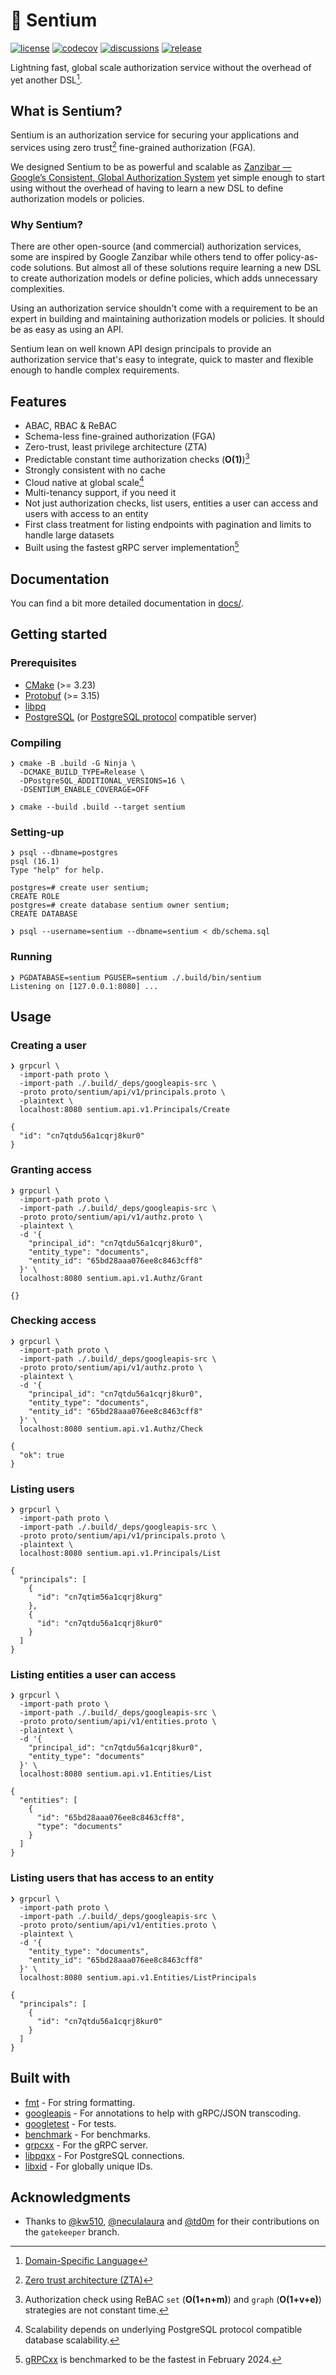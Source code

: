 # 🔐 Sentium

[![license](https://img.shields.io/github/license/uatuko/sentium)](https://raw.githubusercontent.com/uatuko/sentium/main/LICENSE)
[![codecov](https://codecov.io/gh/uatuko/sentium/graph/badge.svg?token=KR9MkDkk8s)](https://codecov.io/gh/uatuko/sentium)
[![discussions](https://img.shields.io/github/discussions/uatuko/sentium)](https://github.com/uatuko/sentium/discussions)
[![release](https://img.shields.io/github/v/release/uatuko/sentium)](https://github.com/uatuko/sentium/releases)

Lightning fast, global scale authorization service without the overhead of yet another DSL[^1].

## What is Sentium?

Sentium is an authorization service for securing your applications and services using zero trust[^2]
fine-grained authorization (FGA).

We designed Sentium to be as powerful and scalable as [Zanzibar — Google’s Consistent, Global Authorization System](https://research.google/pubs/zanzibar-googles-consistent-global-authorization-system/)
yet simple enough to start using without the overhead of having to learn a new DSL to define authorization models or policies.

### Why Sentium?

There are other open-source (and commercial) authorization services, some are inspired by Google Zanzibar
while others tend to offer policy-as-code solutions. But almost all of these solutions require learning
a new DSL to create authorization models or define policies, which adds unnecessary complexities.

Using an authorization service shouldn't come with a requirement to be an expert in building and maintaining
authorization models or policies. It should be as easy as using an API.

Sentium lean on well known API design principals to provide an authorization service that's easy to
integrate, quick to master and flexible enough to handle complex requirements.


## Features

* ABAC, RBAC & ReBAC
* Schema-less fine-grained authorization (FGA)
* Zero-trust, least privilege architecture (ZTA)
* Predictable constant time authorization checks (**O(1)**)[^3]
* Strongly consistent with no cache
* Cloud native at global scale[^4]
* Multi-tenancy support, if you need it
* Not just authorization checks, list users, entities a user can access and users with access to an entity
* First class treatment for listing endpoints with pagination and limits to handle large datasets
* Built using the fastest gRPC server implementation[^5]


## Documentation

You can find a bit more detailed documentation in [docs/](docs/README.md).


## Getting started

### Prerequisites

* [CMake](https://cmake.org) (>= 3.23)
* [Protobuf](https://protobuf.dev) (>= 3.15)
* [libpq](https://www.postgresql.org/docs/current/libpq.html)
* [PostgreSQL](https://www.postgresql.org) (or [PostgreSQL protocol](https://www.postgresql.org/docs/current/protocol.html) compatible server)

### Compiling

```
❯ cmake -B .build -G Ninja \
  -DCMAKE_BUILD_TYPE=Release \
  -DPostgreSQL_ADDITIONAL_VERSIONS=16 \
  -DSENTIUM_ENABLE_COVERAGE=OFF
```

```
❯ cmake --build .build --target sentium
```

### Setting-up

```
❯ psql --dbname=postgres
psql (16.1)
Type "help" for help.

postgres=# create user sentium;
CREATE ROLE
postgres=# create database sentium owner sentium;
CREATE DATABASE
```

```
❯ psql --username=sentium --dbname=sentium < db/schema.sql
```

### Running

```
❯ PGDATABASE=sentium PGUSER=sentium ./.build/bin/sentium
Listening on [127.0.0.1:8080] ...
```


## Usage

### Creating a user

```
❯ grpcurl \
  -import-path proto \
  -import-path ./.build/_deps/googleapis-src \
  -proto proto/sentium/api/v1/principals.proto \
  -plaintext \
  localhost:8080 sentium.api.v1.Principals/Create

{
  "id": "cn7qtdu56a1cqrj8kur0"
}
```

### Granting access

```
❯ grpcurl \
  -import-path proto \
  -import-path ./.build/_deps/googleapis-src \
  -proto proto/sentium/api/v1/authz.proto \
  -plaintext \
  -d '{
    "principal_id": "cn7qtdu56a1cqrj8kur0",
    "entity_type": "documents",
    "entity_id": "65bd28aaa076ee8c8463cff8"
  }' \
  localhost:8080 sentium.api.v1.Authz/Grant

{}
```

### Checking access

```
❯ grpcurl \
  -import-path proto \
  -import-path ./.build/_deps/googleapis-src \
  -proto proto/sentium/api/v1/authz.proto \
  -plaintext \
  -d '{
    "principal_id": "cn7qtdu56a1cqrj8kur0",
    "entity_type": "documents",
    "entity_id": "65bd28aaa076ee8c8463cff8"
  }' \
  localhost:8080 sentium.api.v1.Authz/Check

{
  "ok": true
}
```

### Listing users

```
❯ grpcurl \
  -import-path proto \
  -import-path ./.build/_deps/googleapis-src \
  -proto proto/sentium/api/v1/principals.proto \
  -plaintext \
  localhost:8080 sentium.api.v1.Principals/List

{
  "principals": [
    {
      "id": "cn7qtim56a1cqrj8kurg"
    },
    {
      "id": "cn7qtdu56a1cqrj8kur0"
    }
  ]
}
```

### Listing entities a user can access

```
❯ grpcurl \
  -import-path proto \
  -import-path ./.build/_deps/googleapis-src \
  -proto proto/sentium/api/v1/entities.proto \
  -plaintext \
  -d '{
    "principal_id": "cn7qtdu56a1cqrj8kur0",
    "entity_type": "documents"
  }' \
  localhost:8080 sentium.api.v1.Entities/List

{
  "entities": [
    {
      "id": "65bd28aaa076ee8c8463cff8",
      "type": "documents"
    }
  ]
}
```

### Listing users that has access to an entity

```
❯ grpcurl \
  -import-path proto \
  -import-path ./.build/_deps/googleapis-src \
  -proto proto/sentium/api/v1/entities.proto \
  -plaintext \
  -d '{
    "entity_type": "documents",
    "entity_id": "65bd28aaa076ee8c8463cff8"
  }' \
  localhost:8080 sentium.api.v1.Entities/ListPrincipals

{
  "principals": [
    {
      "id": "cn7qtdu56a1cqrj8kur0"
    }
  ]
}
```


## Built with

* [fmt](https://github.com/fmtlib/fmt) - For string formatting.
* [googleapis](https://github.com/googleapis/googleapis) - For annotations to help with gRPC/JSON transcoding.
* [googletest](https://github.com/google/googletest) - For tests.
* [benchmark](https://github.com/google/benchmark) - For benchmarks.
* [grpcxx](https://github.com/uatuko/grpcxx) - For the gRPC server.
* [libpqxx](https://github.com/jtv/libpqxx) - For PostgreSQL connections.
* [libxid](https://github.com/uatuko/libxid) - For globally unique IDs.


## Acknowledgments

* Thanks to [@kw510](https://github.com/kw510), [@neculalaura](https://github.com/neculalaura) and [@td0m](https://github.com/td0m)
for their contributions on the `gatekeeper` branch.

[^1]: [Domain-Specific Language](https://en.wikipedia.org/wiki/Domain-specific_language)
[^2]: [Zero trust architecture (ZTA)](https://en.wikipedia.org/wiki/Zero_trust_security_model)
[^3]: Authorization check using ReBAC `set` (**O(1+n+m)**) and `graph` (**O(1+v+e)**) strategies are not constant time.
[^4]: Scalability depends on underlying PostgreSQL protocol compatible database scalability.
[^5]: [gRPCxx](https://github.com/uatuko/grpcxx) is benchmarked to be the fastest in February 2024.
